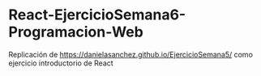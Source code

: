 # React-EjercicioSemana6-Programacion-Web
Replicación de https://danielasanchez.github.io/EjercicioSemana5/ como ejercicio introductorio de React
